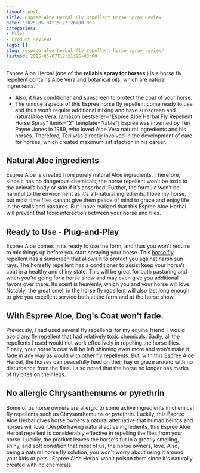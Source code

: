 ```yaml
---
layout: post
title: Espree Aloe Herbal Fly Repellent Horse Spray Review
date: '2025-05-04T15:23:26+00:00'
categories:
- Flies
- Product Reviews
tags: []
slug: /espree-aloe-herbal-fly-repellent-horse-spray-review/
lastmod: 2025-05-07T12:21:26+03:00
---
```


Espree Aloe Herbal (one of the
**reliable spray for horses**
) is a horse fly repellent contains Aloe Vera and botanical oils, which are natural ingredients.
- Also, it has conditioner and sunscreen to protect the coat of your horse.
- The unique aspects of this Espree horse fly repellent come ready to use and thus won't require additional mixing and have sunscreen and naturalAloe Vera.
[amazon bestseller="Espree Aloe Herbal Fly Repellent Horse Spray" items="2" template="table"]
Espree was invented by Teri Payne Jones in 1989, who loved Aloe Vera natural ingredients and his horses. Therefore, Teri was directly involved in the development of care for horses, which created maximum satisfaction in his career.
## Natural Aloe ingredients
Espree Aloe is created from purely natural Aloe ingredients. Therefore, since it has no dangerous chemicals, the horse repellent won’t be toxic to the animal’s body or skin if it’s absorbed. Further, the formula won’t be harmful to the environment as it's all-natural ingredients.
I love my horse, but most time flies cannot give them peace of mind to graze and enjoy life in the stalls and pastures. But I have realized that this Espree Aloe Herbal will prevent that toxic interaction between your horse and flies.
## Ready to Use - Plug-and-Play
Espree Aloe comes in its ready to use the form, and thus you won’t require to mix things up before you start spraying your horse. This
[horse fly](https://pestpolicy.com/ecosmart-organic-horse-fly-knockdown-repellent-review/)
repellent has a sunscreen that allows it to protect you against harsh sun rays.
The horsefly repellent has a conditioner to assist keep your horse’s coat in a healthy and shiny state. This will be great for both pasturing and when you’re going for a horse show and may even give you additional favors over there.
Its scent is heavenly, which you and your horse will love. Notably, the great smell in the horse fly repellent will also last long enough to give you excellent service both at the farm and at the horse show.
## With Espree Aloe, Dog's Coat won't fade.
Previously, I had used several fly repellents for my equine friend. I would avoid any fly repellent that had relatively toxic chemicals. Sadly, all the repellents I used would not work effectively in repelling the horse flies.
Finally, your horse's coat will be left shinning even more and won't make it fade in any way as would with other fly repellents.
But, with this Espree Aloe Herbal, the horses can peacefully feed on their hay or graze around with no disturbance from the flies. I also noted that the horse no longer has marks of fly bites on their legs.
## No allergic Chrysanthemums or pyrethrin
Some of us horse owners are allergic to some active ingredients in chemical fly repellents such as Chrysanthemums or pyrethrin. Luckily, this Espree Aloe Herbal gives horse owners a natural alternative that human beings and horses will love.
Despite having natural active ingredients, this Espree Aloe Herbal repellent is considerably effective in repelling the flies from your horse. Luckily, the product leaves the horse's fur in a greatly smelling, shiny, and soft condition that most of us, the horse owners, love.
Also, being a natural horse fly solution, you won't worry about using it around your kids or pets.  Espree Aloe Herbal won't poison them since it's naturally created with no chemicals.
